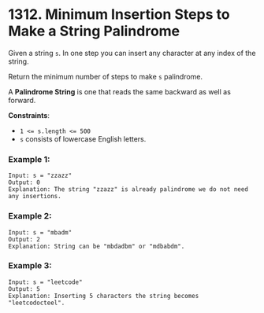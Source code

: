 # 1312. Minimum Insertion Steps to Make a String Palindrome

Given a string `s`. In one step you can insert any character at any index of the string.

Return the minimum number of steps to make `s` palindrome.

A **Palindrome String** is one that reads the same backward as well as forward.

**Constraints**:
- `1 <= s.length <= 500`
- `s` consists of lowercase English letters.

### Example 1:
```
Input: s = "zzazz"
Output: 0
Explanation: The string "zzazz" is already palindrome we do not need any insertions.
```

### Example 2:
```
Input: s = "mbadm"
Output: 2
Explanation: String can be "mbdadbm" or "mdbabdm".
```

### Example 3:
```
Input: s = "leetcode"
Output: 5
Explanation: Inserting 5 characters the string becomes "leetcodocteel".
```
